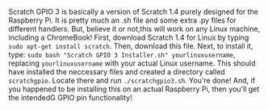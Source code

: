 Scratch GPIO 3 is basically a version of Scratch 1.4 purely designed for the Raspberry Pi. It is pretty much an .sh file and some extra .py files for
different handlers. But, believe it or not,this will work on any Linux machine, including a ChromeBook! First, download Scratch 1.4 for Linux by typing
`sudo apt-get install scratch`. Then, download this file. Next, to install it, type: `sudo bash "Scratch GPIO 3 Installer.sh" yourlinuxusername`, replacing
`yourlinuxusername` with your actual Linux username. This should have installed the neccessary files and created a directory called `scratchgpio`. Locate
there and run `./scratchgpio3.sh`. You're done! And, if you happened to be installing this on an actual Raspberry Pi, then you'll get the intendedG GPIO pin
functionality!

